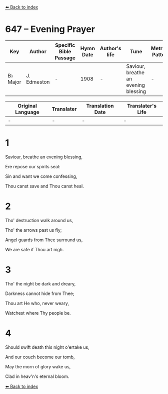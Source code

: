 [⬅️ Back to index](../README.md)

# 647 – Evening Prayer

Key | Author   | Specific Bible Passage     |Hymn Date |Author's life |Tune |Metrical Pattern   |Composer/Source
-- | --------- | ---------------------------|----------|--------------|-----|-------------------|-------------  
B♭ Major |J. Edmeston |- |1908 |- |Saviour, breathe an evening blessing |- |Geo. C. Stebbins

Original Language | Translater | Translation Date   | Translater's Life  
----------------- | --------- | --------------------|-------------     
\- |- |- |-




# 1

Saviour, breathe an evening blessing,

Ere repose our spirits seal:

Sin and want we come confessing,

Thou canst save and Thou canst heal.



# 2

Tho' destruction walk around us,

Tho' the arrows past us fly;

Angel guards from Thee surround us,

We are safe if Thou art nigh.



# 3

Tho' the night be dark and dreary,

Darkness cannot hide from Thee;

Thou art He who, never weary,

Watchest where Thy people be.



# 4

Should swift death this night o'ertake us,

And our couch become our tomb,

May the morn of glory wake us,

Clad in heav'n's eternal bloom.

[⬅️ Back to index](../README.md)
